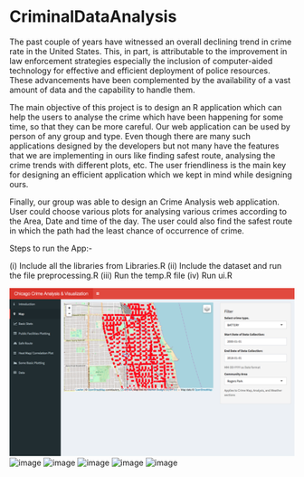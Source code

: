 # CriminalDataAnalysis

The past couple of years have witnessed an overall declining trend in crime rate in the United States. This, in part, is attributable to the improvement in law enforcement strategies especially the inclusion of computer-aided technology for effective and efficient deployment of police resources. These advancements have been complemented by the availability of a vast amount of data and the capability to handle them.

The main objective of this project is to design an R application which can help the users to analyse the crime which have been happening for some time, so that they can be more careful. Our web application can be used by person of any group and type. Even though there are many such applications designed by the developers but not many have the features that we are implementing in ours like finding safest route, analysing the crime trends with different plots, etc. The user friendliness is the main key for designing an efficient application which we kept in mind while designing ours.

Finally, our group was able to design an Crime Analysis web application. User could choose various plots for analysing various crimes according to the Area, Date and time of the day. The user could also find the safest route in which the path had the least chance of occurrence of crime.

Steps to run the App:-

(i) Include all the libraries from Libraries.R  (ii) Include the dataset and run the file preprocessing.R   (iii) Run the temp.R file   (iv) Run ui.R


![screenshot](https://github.com/abhishekmangla59/CriminalDataAnalysis/blob/master/docs/img1.png)
![image]("https://github.com/abhishekmangla59/CriminalDataAnalysis/blob/master/docs/img2.png")
![image]("https://github.com/abhishekmangla59/CriminalDataAnalysis/blob/master/docs/img3.png")
![image]("https://github.com/abhishekmangla59/CriminalDataAnalysis/blob/master/docs/img4.png")
![image]("https://github.com/abhishekmangla59/CriminalDataAnalysis/blob/master/docs/img5.png")
![image]("https://github.com/abhishekmangla59/CriminalDataAnalysis/blob/master/docs/img6.png")
